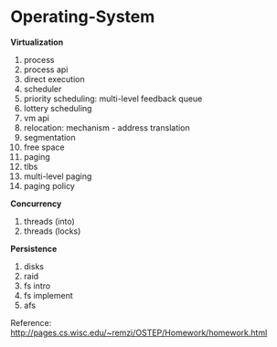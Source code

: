 # Operating-System

<b> Virtualization </b>  <br />
1. process  <br />
2. process api  <br />
3. direct execution  <br />
4. scheduler<br />
5. priority scheduling: multi-level feedback queue <br />
6. lottery scheduling <br />
7. vm api <br />
8. relocation: mechanism - address translation <br />
9. segmentation  <br />
10. free space  <br />
11. paging  <br />
12. tlbs  <br />
13. multi-level paging  <br />
14. paging policy  <br />
 
<b> Concurrency </b><br />
1. threads (into)  <br />
2. threads (locks)  <br />

<b> Persistence</b><br />
1. disks   <br />
2. raid  <br />
3. fs intro  <br />
4. fs implement  <br />
5. afs  <br />

Reference: http://pages.cs.wisc.edu/~remzi/OSTEP/Homework/homework.html
